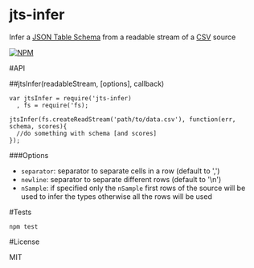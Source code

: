 jts-infer
=========

Infer a
[JSON Table Schema](http://dataprotocols.org/json-table-schema/) from
a readable stream of a
[CSV](http://en.wikipedia.org/wiki/Comma-separated_values) source


[![NPM](https://nodei.co/npm/jts-infer.png)](https://nodei.co/npm/jts-infer/)


#API

##jtsInfer(readableStream, [options], callback)


    var jtsInfer = require('jts-infer)
      , fs = require('fs);

    jtsInfer(fs.createReadStream('path/to/data.csv'), function(err, schema, scores){
      //do something with schema [and scores]
    });


###Options

- ```separator```: separator to separate cells in a row (default to ',')
- ```newline```: separator to separate different rows (default to '\n')
- ```nSample```: if specified only the ```nSample``` first rows of the source will be used to infer the types otherwise all the rows will be used


#Tests

    npm test


#License

MIT
